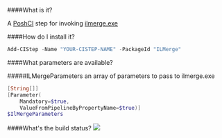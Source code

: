 ####What is it?

A [PoshCI](https://github.com/PoshCI/PoshCI) step for  invoking [ilmerge.exe](http://research.microsoft.com/en-us/people/mbarnett/ILMerge.aspx)

####How do I install it?

```PowerShell
Add-CIStep -Name "YOUR-CISTEP-NAME" -PackageId "ILMerge"
```

####What parameters are available?

#####ILMergeParameters
an array of parameters to pass to ilmerge.exe
```PowerShell
[String[]]
[Parameter(
    Mandatory=$true,
    ValueFromPipelineByPropertyName=$true)]
$IlMergeParameters
```

####What's the build status?
![](https://ci.appveyor.com/api/projects/status/1isgxdu1b2ajxmgb?svg=true)
